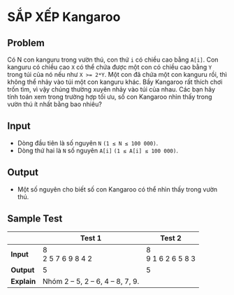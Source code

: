 # SẮP XẾP Kangaroo

## Problem

Có N con kanguru trong vườn thú, con thứ `i` có chiều cao bằng `A[i]`. Con kanguru có chiều cao `X` có thể chứa được một con có chiều cao bằng `Y` trong túi của nó nếu như `X >= 2*Y`. Một con đã chứa một con kanguru rồi, thì không thể nhảy vào túi một con kanguru khác. Bầy Kangaroo rất thích chơi trốn tìm, vì vậy chúng thường xuyên nhảy vào túi của nhau. Các bạn hãy tính toán xem trong trường hợp tối ưu, số con Kangaroo nhìn thấy trong vườn thú ít nhất bằng bao nhiêu?

## Input

- Dòng đầu tiên là số nguyên `N` `(1 ≤ N ≤ 100 000)`.
- Dòng thứ hai là `N` số nguyên `A[i]` `(1 ≤ A[i] ≤ 100 000)`.

## Output

- Một số nguyên cho biết số con Kangaroo có thể nhìn thấy trong vườn thú.

## Sample Test

|             | Test 1                          | Test 2                 |
| ----------- | ------------------------------- | ---------------------- |
| **Input**   | 8<br />2 5 7 6 9 8 4 2          | 8<br />9 1 6 2 6 5 8 3 |
| **Output**  | 5                               | 5                      |
| **Explain** | Nhóm 2 – 5, 2 – 6, 4 – 8, 7, 9. |                        |
